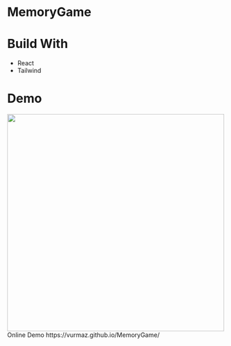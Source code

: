 # MemoryGame

# Build With

- React
- Tailwind


# Demo
<img src="https://i.imgur.com/COsvUer.png" width="500" />
Online Demo  https://vurmaz.github.io/MemoryGame/
